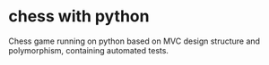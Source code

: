# chess with python
Chess game running on python based on MVC design structure and polymorphism, containing automated tests.
